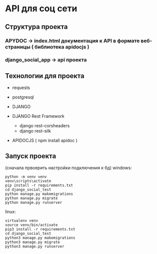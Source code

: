 # API для соц сети

## **Структура проекта**

### APYDOC -> index.html документация к API в формате веб-страницы ( библиотека apidocjs )
### django_social_app -> api проекта

## **Технологии для проекта**
- requests
- postgresql
- DJANGO
- DJANGO Rest Framework
    - django rest-corsheaders
    - django rest-silk
    
- APIDOCJS ( npm install apidoc )

## **Запуск проекта**
(сначала првоерить настройки подключения к бд)
windows:
```
python -m venv venv
venv\scripts\activate
pip install -r requirements.txt
cd django_social_test
python manage.py makemigrations
python manage.py migrate
python manage.py runserver
```
linux:
```
virtualenv venv
source venv/bin/activate
pip3 install -r requirements.txt
cd django_social_test
python3 manage.py makemigrations
python3 manage.py migrate
python3 manage.py runserver
```